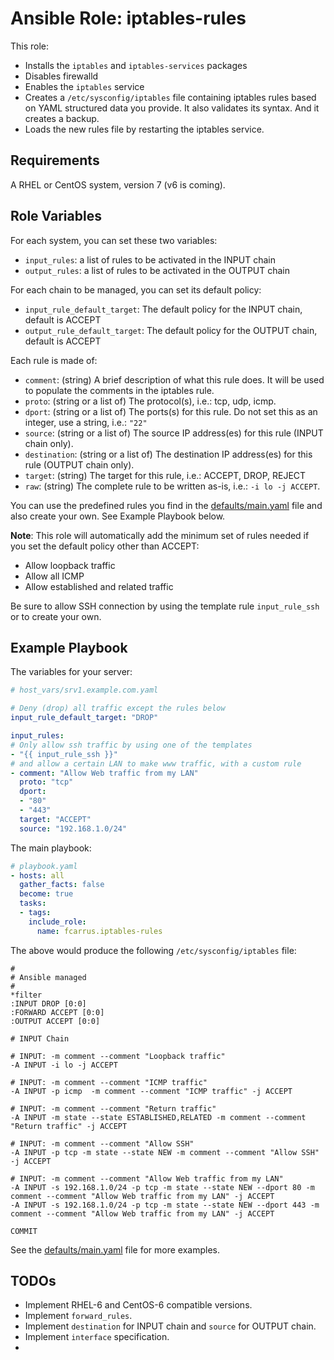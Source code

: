 Ansible Role: iptables-rules
=======

This role:
* Installs the `iptables` and `iptables-services` packages
* Disables firewalld
* Enables the `iptables` service
* Creates a `/etc/sysconfig/iptables` file containing iptables rules based on YAML structured data you provide. It also validates its syntax. And it creates a backup.
* Loads the new rules file by restarting the iptables service.

Requirements
------------
A RHEL or CentOS system, version 7 (v6 is coming).


Role Variables
--------------

For each system, you can set these two variables:
* `input_rules`: a list of rules to be activated in the INPUT chain
* `output_rules`: a list of rules to be activated in the OUTPUT chain

For each chain to be managed, you can set its default policy:
* `input_rule_default_target`: The default policy for the INPUT chain, default is ACCEPT
* `output_rule_default_target`: The default policy for the OUTPUT chain, default is ACCEPT

Each rule is made of:
* `comment`: (string) A brief description of what this rule does. It will be used to populate the comments in the iptables rule.
* `proto`: (string or a list of) The protocol(s), i.e.: tcp, udp, icmp.
* `dport`: (string or a list of) The ports(s) for this rule. Do not set this as an integer, use a string, i.e.: `"22"`
* `source`: (string or a list of) The source IP address(es) for this rule (INPUT chain only).
* `destination`: (string or a list of) The destination IP address(es) for this rule (OUTPUT chain only).
* `target`: (string) The target for this rule, i.e.: ACCEPT, DROP, REJECT
* `raw`: (string) The complete rule to be written as-is, i.e.: `-i lo -j ACCEPT`. 

You can use the predefined rules you find in the [defaults/main.yaml](defaults/main.yaml) file and also create your own. See Example Playbook below.

**Note**: This role will automatically add the minimum set of rules needed if you set the default policy other than ACCEPT:
* Allow loopback traffic
* Allow all ICMP
* Allow established and related traffic

Be sure to allow SSH connection by using the template rule `input_rule_ssh` or to create your own.

Example Playbook
----------------

The variables for your server:
```yaml
# host_vars/srv1.example.com.yaml

# Deny (drop) all traffic except the rules below
input_rule_default_target: "DROP"

input_rules:
# Only allow ssh traffic by using one of the templates
- "{{ input_rule_ssh }}"
# and allow a certain LAN to make www traffic, with a custom rule
- comment: "Allow Web traffic from my LAN"
  proto: "tcp"
  dport:
  - "80"
  - "443"
  target: "ACCEPT"
  source: "192.168.1.0/24"
```

The main playbook:
```yaml
# playbook.yaml
- hosts: all
  gather_facts: false
  become: true
  tasks:
  - tags:
    include_role:
      name: fcarrus.iptables-rules
```

The above would produce the following `/etc/sysconfig/iptables` file:
```
#
# Ansible managed
#
*filter
:INPUT DROP [0:0]
:FORWARD ACCEPT [0:0]
:OUTPUT ACCEPT [0:0]

# INPUT Chain

# INPUT: -m comment --comment "Loopback traffic"
-A INPUT -i lo -j ACCEPT

# INPUT: -m comment --comment "ICMP traffic"
-A INPUT -p icmp  -m comment --comment "ICMP traffic" -j ACCEPT

# INPUT: -m comment --comment "Return traffic"
-A INPUT -m state --state ESTABLISHED,RELATED -m comment --comment "Return traffic" -j ACCEPT

# INPUT: -m comment --comment "Allow SSH"
-A INPUT -p tcp -m state --state NEW -m comment --comment "Allow SSH" -j ACCEPT

# INPUT: -m comment --comment "Allow Web traffic from my LAN"
-A INPUT -s 192.168.1.0/24 -p tcp -m state --state NEW --dport 80 -m comment --comment "Allow Web traffic from my LAN" -j ACCEPT
-A INPUT -s 192.168.1.0/24 -p tcp -m state --state NEW --dport 443 -m comment --comment "Allow Web traffic from my LAN" -j ACCEPT

COMMIT
```

See the [defaults/main.yaml](defaults/main.yaml) file for more examples.


TODOs
-----
* Implement RHEL-6 and CentOS-6 compatible versions.
* Implement `forward_rules`.
* Implement `destination` for INPUT chain and `source` for OUTPUT chain.
* Implement `interface` specification.
* 